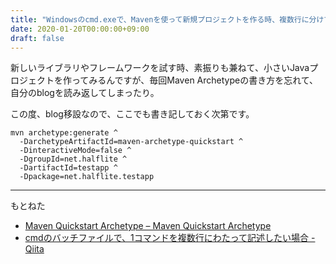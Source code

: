 ```yaml
---
title: "Windowsのcmd.exeで、Mavenを使って新規プロジェクトを作る時、複数行に分けて書きたかっただけだった。"
date: 2020-01-20T00:00:00+09:00
draft: false
---
```

新しいライブラリやフレームワークを試す時、素振りも兼ねて、小さいJavaプロジェクトを作ってみるんですが、毎回Maven Archetypeの書き方を忘れて、自分のblogを読み返してしまったり。

この度、blog移設なので、ここでも書き記しておく次第です。

```
mvn archetype:generate ^
  -DarchetypeArtifactId=maven-archetype-quickstart ^
  -DinteractiveMode=false ^
  -DgroupId=net.halflite ^
  -DartifactId=testapp ^
  -Dpackage=net.halflite.testapp
```

______

もとねた

* [Maven Quickstart Archetype – Maven Quickstart Archetype](http://maven.apache.org/archetypes/maven-archetype-quickstart/ "Maven Quickstart Archetype – Maven Quickstart Archetype")
* [cmdのバッチファイルで、1コマンドを複数行にわたって記述したい場合 - Qiita](https://qiita.com/ndxbn/items/089b97e33ae9b69bf48b "cmdのバッチファイルで、1コマンドを複数行にわたって記述したい場合 - Qiita")
